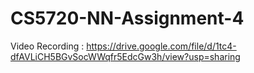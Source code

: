 # CS5720-NN-Assignment-4

Video Recording : https://drive.google.com/file/d/1tc4-dfAVLiCH5BGvSocWWqfr5EdcGw3h/view?usp=sharing
